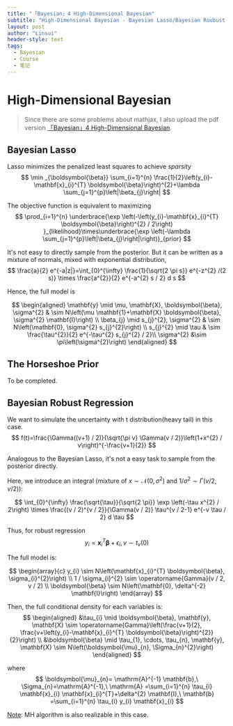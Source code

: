 ```yaml
---
title: "「Bayesian」4 High-Dimensional Bayesian"
subtitle: "High-Dimensional Bayesian - Bayesian Lasso/Bayesian Roubust Regression"
layout: post
author: "Linsui"
header-style: text
tags:
  - Bayesian
  - Course
  - 笔记
---
```


# High-Dimensional Bayesian

> Since there are some problems about mathjax, I also upload the pdf version <a href="https://denglinsui.github.io/pdf/Bayesian/04.pdf" target="_blank">「Bayesian」4 High-Dimensional Bayesian</a>.

## Bayesian Lasso

Lasso minimizes the penalized least squares to achieve *sparsity*  
$$
\min _{\boldsymbol{\beta}} \sum_{i=1}^{n} \frac{1}{2}\left(y_{i}-\mathbf{x}_{i}^{T} \boldsymbol{\beta}\right)^{2}+\lambda \sum_{j=1}^{p}\left|\beta_{j}\right|
$$



The objective function is equivalent to maximizing  
$$
\prod_{i=1}^{n} \underbrace{\exp \left(-\left(y_{i}-\mathbf{x}_{i}^{T} \boldsymbol{\beta}\right)^{2} / 2\right) }_{likelihood}\times\underbrace{\exp \left(-\lambda \sum_{j=1}^{p}\left|\beta_{j}\right|\right)}_{prior}
$$



It's not easy to directly sample from the posterior. But it can be written as a mixture of normals, mixed with exponential distribution,
$$
\frac{a}{2} e^{-a|z|}=\int_{0}^{\infty} \frac{1}{\sqrt{2 \pi s}} e^{-z^{2} /(2 s)} \times \frac{a^{2}}{2} e^{-a^{2} s / 2} d s
$$



Hence, the full model is


$$
\begin{aligned}
\mathbf{y} \mid \mu, \mathbf{X}, \boldsymbol{\beta}, \sigma^{2} & \sim N\left(\mu \mathbf{1}+\mathbf{X} \boldsymbol{\beta}, \sigma^{2} \mathbf{I}\right) \\
\beta_{j} \mid s_{j}^{2}, \sigma^{2} & \sim N\left(\mathbf{0}, \sigma^{2} s_{j}^{2}\right) \\
s_{j}^{2} \mid \tau & \sim \frac{\tau^{2}}{2} e^{-\tau^{2} s_{j}^{2} / 2}\\
\sigma^{2} &\sim \pi\left(\sigma^{2}\right)
\end{aligned}
$$

## The Horseshoe Prior

To be completed.

## Bayesian Robust Regression

We want to simulate the uncertainty with t distribution(heavy tail) in this case. 
$$
f(t)=\frac{\Gamma((v+1) / 2)}{\sqrt{\pi v} \Gamma(v / 2)}\left(1+x^{2} / v\right)^{-\frac{v+1}{2}}
$$



Analogous to the Bayesian Lasso, it's not a easy task to sample from the posterior directly. 

Here, we introduce an integral (mixture of $x\sim\mathcal{N}(0,\sigma^2)$ and $1/\sigma^2\sim\Gamma(v/2,v/2)$):


$$
\int_{0}^{\infty} \frac{\sqrt{\tau}}{\sqrt{2 \pi}} \exp \left(-\tau x^{2} / 2\right) \times \frac{(v / 2)^{v / 2}}{\Gamma(v / 2)} \tau^{v / 2-1} e^{-v \tau / 2} d \tau
$$



Thus, for robust regression 
$$
y_{i}=\mathbf{x}_{i}^{T} \boldsymbol{\beta}+\epsilon_{i}, v\sim t_v(0)
$$


The full model is:


$$
\begin{array}{c}
y_{i} \sim N\left(\mathbf{x}_{i}^{T} \boldsymbol{\beta}, \sigma_{i}^{2}\right) \\
1 / \sigma_{i}^{2} \sim \operatorname{Gamma}(v / 2, v / 2) \\
\boldsymbol{\beta} \sim N\left(\mathbf{0}, \delta^{-2} \mathbf{I}\right)
\end{array}
$$



Then, the full conditional density for each variables is:
$$
\begin{aligned}
&\tau_{i} \mid \boldsymbol{\beta}, \mathbf{y}, \mathbf{X} \sim \operatorname{Gamma}\left(\frac{v+1}{2}, \frac{v+\left(y_{i}-\mathbf{x}_{i}^{T} \boldsymbol{\beta}\right)^{2}}{2}\right) \\
&\boldsymbol{\beta} \mid \tau_{1}, \cdots, \tau_{n}, \mathbf{y}, \mathbf{X} \sim N\left(\boldsymbol{\mu}_{n}, \Sigma_{n}^{2}\right)
\end{aligned}
$$



where
$$
\boldsymbol{\mu}_{n}= \mathrm{A}^{-1} \mathbf{b},\ \Sigma_{n}=\mathrm{A}^{-1},\ \mathrm{A} =\sum_{i=1}^{n} \tau_{i} \mathbf{x}_{i} \mathbf{x}_{i}^{T}+\delta^{2} \mathbf{I},\ \mathbf{b} =\sum_{i=1}^{n} \tau_{i} y_{i} \mathbf{x}_{i}
$$


<u>Note</u>: MH algorithm is also realizable in this case.